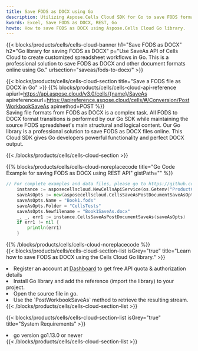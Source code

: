 ```yaml
---
title: Save FODS as DOCX using Go 
description: Utilizing Aspose.Cells Cloud SDK for Go to save FODS format file as DOCX format file. 
kwords: Excel, Save FODS as DOCX, REST, Go
howto: How to save FODS as DOCX using Aspose.Cells Cloud Go library.
---
```



{{< blocks/products/cells/cells-cloud-banner h1="Save FODS as DOCX" h2="Go library for saving FODS as DOCX" p="Use SaveAs API of Cells Cloud to create customized spreadsheet workflows in Go. This is a professional solution to save FODS as DOCX and other document formats online using Go." urlsection="saveas/fods-to-docx/" >}}

{{< blocks/products/cells/cells-cloud-section  title="Save a FODS file as DOCX in Go" >}}
{{% blocks/products/cells/cells-cloud-api-reference  apiurl=https://api.aspose.cloud/v3.0/cells/{name}/SaveAs  apireferenceurl=https://apireference.aspose.cloud/cells/#/Conversion/PostWorkbookSaveAs  apimethod=POST %}}
<br/>
Saving file formats from FODS as DOCX is a complex task. All FODS to DOCX format transitions is performed by our Go SDK while maintaining the source FODS spreadsheet's main structural and logical content. Our Go library is a professional solution to save FODS as DOCX files online. This Cloud SDK gives Go developers powerful functionality and perfect DOCX output.

{{< /blocks/products/cells/cells-cloud-section >}}

{{% blocks/products/cells/cells-cloud-noreplacecode title="Go Code Example for saving FODS as DOCX using REST API" gistPath="" %}}
  
```go
// For complete examples and data files, please go to https://github.com/aspose-cells-cloud/aspose-cells-cloud-go/
    instance := asposecellscloud.NewCellsApiService(os.Getenv("ProductClientId"), os.Getenv("ProductClientSecret"))
    saveAsOpts := new(asposecellscloud.CellsSaveAsPostDocumentSaveAsOpts)
    saveAsOpts.Name = "Book1.fods"
    saveAsOpts.Folder = "CellsTests"
    saveAsOpts.Newfilename = "Book1SaveAs.docx"
    _, _, err1 := instance.CellsSaveAsPostDocumentSaveAs(saveAsOpts)
    if err1 != nil {
	    println(err1)
    }
```
  
{{% /blocks/products/cells/cells-cloud-noreplacecode  %}}
<br/>
{{< blocks/products/cells/cells-cloud-section-list isGrey="true"  title="Learn how to save FODS as DOCX using the Cells Cloud Go library." >}}
<li>Register an account at <a href="https://dashboard.aspose.cloud/">Dashboard</a> to get free API quota & authorization details</li>
<li>Install Go library and add the reference (import the library) to your project.</li>
<li>Open the source file in go.</li>
<li>Use the `PostWorkbookSaveAs` method to retrieve the resulting stream.</li>
{{< /blocks/products/cells/cells-cloud-section-list >}}

{{< blocks/products/cells/cells-cloud-section-list isGrey="true"  title="System Requirements" >}}
<li>go version go1.13.0 or newer</li>
{{< /blocks/products/cells/cells-cloud-section-list >}}
